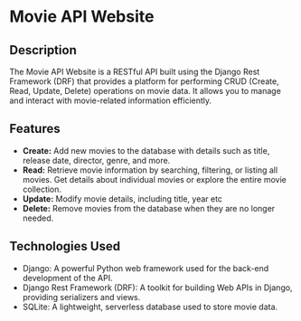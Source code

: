 # Movie API Website


## Description

The Movie API Website is a RESTful API built using the Django Rest Framework (DRF) that provides a platform for performing CRUD (Create, Read, Update, Delete) operations on movie data. It allows you to manage and interact with movie-related information efficiently.

## Features

- **Create:** Add new movies to the database with details such as title, release date, director, genre, and more.
- **Read:** Retrieve movie information by searching, filtering, or listing all movies. Get details about individual movies or explore the entire movie collection.
- **Update:** Modify movie details, including title, year etc
- **Delete:** Remove movies from the database when they are no longer needed.

## Technologies Used

- Django: A powerful Python web framework used for the back-end development of the API.
- Django Rest Framework (DRF): A toolkit for building Web APIs in Django, providing serializers and views.
- SQLite: A lightweight, serverless database used to store movie data.
